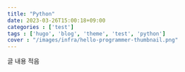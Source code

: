 ```yaml
---
title: "Python"
date: 2023-03-26T15:00:18+09:00
categories : ['test']
tags : ['hugo', 'blog', 'theme', 'test', 'python']
cover : "/images/infra/hello-programmer-thumbnail.png"
---
```


글 내용 적음